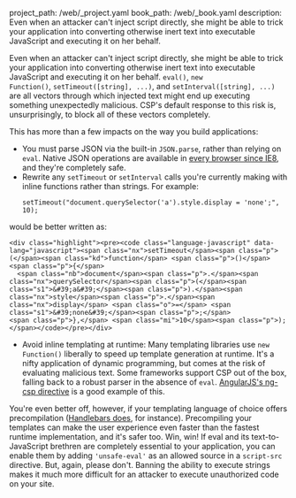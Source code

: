 project_path: /web/_project.yaml
book_path: /web/_book.yaml
description: Even when an attacker can't inject script directly, she might be able to trick your application into converting otherwise inert text into executable JavaScript and executing it on her behalf.

<p class="intro">
Even when an attacker can't inject script directly, she might be able to trick
your application into converting otherwise inert text into executable JavaScript
and executing it on her behalf. <code>eval()</code>, <code>new
Function()</code>, <code>setTimeout([string], ...)</code>, and
<code>setInterval([string], ...)</code> are all vectors through which injected
text might end up executing something unexpectedly malicious. CSP's default
response to this risk is, unsurprisingly, to block all of these vectors
completely.
</p>

This has more than a few impacts on the way you build applications:

*   You must parse JSON via the built-in `JSON.parse`, rather than relying on
    `eval`. Native JSON operations are available in
    [every browser since IE8](http://caniuse.com/#feat=json), and they're
    completely safe.
*   Rewrite any `setTimeout` or `setInterval` calls you're currently making
    with inline functions rather than strings. For example:
    <div class="highlight"><pre><code class="language-javascript" data-lang="javascript"><span class="nx">setTimeout</span><span class="p">(</span><span class="s2">&quot;document.querySelector(&#39;a&#39;).style.display = &#39;none&#39;;&quot;</span><span class="p">,</span> <span class="mi">10</span><span class="p">);</span></code></pre></div>

would be better written as:

    <div class="highlight"><pre><code class="language-javascript" data-lang="javascript"><span class="nx">setTimeout</span><span class="p">(</span><span class="kd">function</span> <span class="p">()</span> <span class="p">{</span>
      <span class="nb">document</span><span class="p">.</span><span class="nx">querySelector</span><span class="p">(</span><span class="s1">&#39;a&#39;</span><span class="p">).</span><span class="nx">style</span><span class="p">.</span><span class="nx">display</span> <span class="o">=</span> <span class="s1">&#39;none&#39;</span><span class="p">;</span>
    <span class="p">},</span> <span class="mi">10</span><span class="p">);</span></code></pre></div>

*   Avoid inline templating at runtime: Many templating libraries use `new
    Function()` liberally to speed up template generation at runtime. It's a
    nifty application of dynamic programming, but comes at the risk of
    evaluating malicious text. Some frameworks support CSP out of the box,
    falling back to a robust parser in the absence of `eval`.
    [AngularJS's ng-csp directive](http://docs.angularjs.org/api/angular.module.ng.$compileProvider.directive.ngCsp)
    is a good example of this.

You're even better off, however, if your templating language of choice offers
precompilation ([Handlebars does](http://handlebarsjs.com/precompilation.html),
for instance). Precompiling your templates can make the user experience even
faster than the fastest runtime implementation, and it's safer too. Win, win!
If eval and its text-to-JavaScript brethren are completely essential to your
application, you can enable them by adding `'unsafe-eval'` as an allowed source
in a `script-src` directive. But, again, please don't. Banning the ability to
execute strings makes it much more difficult for an attacker to execute
unauthorized code on your site.

